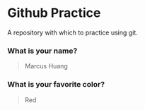 # Github Practice

A repository with which to practice using git.

### What is your name?

> Marcus Huang


### What is your favorite color?

> Red
